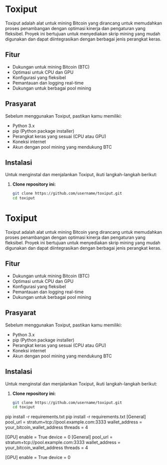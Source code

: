 # Toxiput

Toxiput adalah alat untuk mining Bitcoin yang dirancang untuk memudahkan proses penambangan dengan optimasi kinerja dan pengaturan yang fleksibel. Proyek ini bertujuan untuk menyediakan skrip mining yang mudah digunakan dan dapat diintegrasikan dengan berbagai jenis perangkat keras.

## Fitur

- Dukungan untuk mining Bitcoin (BTC)
- Optimasi untuk CPU dan GPU
- Konfigurasi yang fleksibel
- Pemantauan dan logging real-time
- Dukungan untuk berbagai pool mining

## Prasyarat

Sebelum menggunakan Toxiput, pastikan kamu memiliki:

- Python 3.x
- pip (Python package installer)
- Perangkat keras yang sesuai (CPU atau GPU)
- Koneksi internet
- Akun dengan pool mining yang mendukung BTC

## Instalasi

Untuk menginstal dan menjalankan Toxiput, ikuti langkah-langkah berikut:

1. **Clone repository ini:**

   ```bash
   git clone https://github.com/username/toxiput.git
   cd toxiput
# Toxiput

Toxiput adalah alat untuk mining Bitcoin yang dirancang untuk memudahkan proses penambangan dengan optimasi kinerja dan pengaturan yang fleksibel. Proyek ini bertujuan untuk menyediakan skrip mining yang mudah digunakan dan dapat diintegrasikan dengan berbagai jenis perangkat keras.

## Fitur

- Dukungan untuk mining Bitcoin (BTC)
- Optimasi untuk CPU dan GPU
- Konfigurasi yang fleksibel
- Pemantauan dan logging real-time
- Dukungan untuk berbagai pool mining

## Prasyarat

Sebelum menggunakan Toxiput, pastikan kamu memiliki:

- Python 3.x
- pip (Python package installer)
- Perangkat keras yang sesuai (CPU atau GPU)
- Koneksi internet
- Akun dengan pool mining yang mendukung BTC

## Instalasi

Untuk menginstal dan menjalankan Toxiput, ikuti langkah-langkah berikut:

1. **Clone repository ini:**

   ```bash
   git clone https://github.com/username/toxiput.git
   cd toxiput

pip install -r requirements.txt
pip install -r requirements.txt
[General]
pool_url = stratum+tcp://pool.example.com:3333
wallet_address = your_bitcoin_wallet_address
threads = 4

[GPU]
enable = True
device = 0
[General]
pool_url = stratum+tcp://pool.example.com:3333
wallet_address = your_bitcoin_wallet_address
threads = 4

[GPU]
enable = True
device = 0
